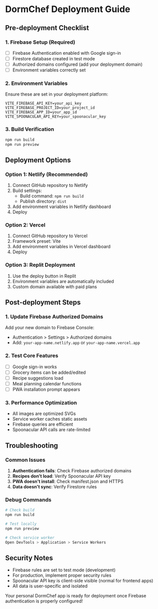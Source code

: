 # DormChef Deployment Guide

## Pre-deployment Checklist

### 1. Firebase Setup (Required)
- [ ] Firebase Authentication enabled with Google sign-in
- [ ] Firestore database created in test mode
- [ ] Authorized domains configured (add your deployment domain)
- [ ] Environment variables correctly set

### 2. Environment Variables
Ensure these are set in your deployment platform:
```
VITE_FIREBASE_API_KEY=your_api_key
VITE_FIREBASE_PROJECT_ID=your_project_id
VITE_FIREBASE_APP_ID=your_app_id
VITE_SPOONACULAR_API_KEY=your_spoonacular_key
```

### 3. Build Verification
```bash
npm run build
npm run preview
```

## Deployment Options

### Option 1: Netlify (Recommended)
1. Connect GitHub repository to Netlify
2. Build settings:
   - Build command: `npm run build`
   - Publish directory: `dist`
3. Add environment variables in Netlify dashboard
4. Deploy

### Option 2: Vercel
1. Connect GitHub repository to Vercel
2. Framework preset: Vite
3. Add environment variables in Vercel dashboard
4. Deploy

### Option 3: Replit Deployment
1. Use the deploy button in Replit
2. Environment variables are automatically included
3. Custom domain available with paid plans

## Post-deployment Steps

### 1. Update Firebase Authorized Domains
Add your new domain to Firebase Console:
- Authentication > Settings > Authorized domains
- Add: `your-app-name.netlify.app` or `your-app-name.vercel.app`

### 2. Test Core Features
- [ ] Google sign-in works
- [ ] Grocery items can be added/edited
- [ ] Recipe suggestions load
- [ ] Meal planning calendar functions
- [ ] PWA installation prompt appears

### 3. Performance Optimization
- All images are optimized SVGs
- Service worker caches static assets
- Firebase queries are efficient
- Spoonacular API calls are rate-limited

## Troubleshooting

### Common Issues
1. **Authentication fails**: Check Firebase authorized domains
2. **Recipes don't load**: Verify Spoonacular API key
3. **PWA doesn't install**: Check manifest.json and HTTPS
4. **Data doesn't sync**: Verify Firestore rules

### Debug Commands
```bash
# Check build
npm run build

# Test locally
npm run preview

# Check service worker
Open DevTools > Application > Service Workers
```

## Security Notes
- Firebase rules are set to test mode (development)
- For production, implement proper security rules
- Spoonacular API key is client-side visible (normal for frontend apps)
- All data is user-specific and isolated

Your personal DormChef app is ready for deployment once Firebase authentication is properly configured!